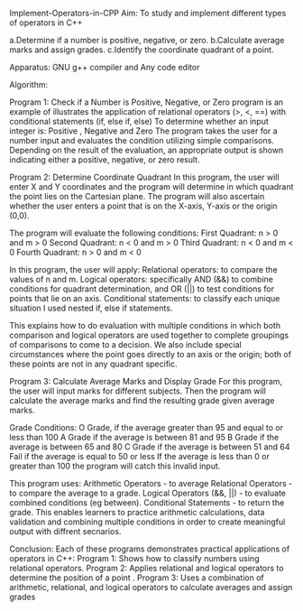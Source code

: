 Implement-Operators-in-CPP
Aim: To study and implement different types of operators in C++

a.Determine if a number is positive, negative, or zero. b.Calculate average marks and assign grades. c.Identify the coordinate quadrant of a point.

Apparatus: GNU g++ compiler and Any code editor

Algorithm:

Program 1: Check if a Number is Positive, Negative, or Zero program is an example of illustrates the application of relational operators (>, <, ==) with conditional statements (if, else if, else) To determine whether an input integer is: Positive , Negative and Zero The program takes the user for a number input and evaluates the condition utilizing simple comparisons. Depending on the result of the evaluation, an appropriate output is shown indicating either a positive, negative, or zero result.

Program 2: Determine Coordinate Quadrant In this program, the user will enter X and Y coordinates and the program will determine in which quadrant the point lies on the Cartesian plane. The program will also ascertain whether the user enters a point that is on the X-axis, Y-axis or the origin (0,0).

The program will evaluate the following conditions: First Quadrant: n > 0 and m > 0 Second Quadrant: n < 0 and m > 0 Third Quadrant: n < 0 and m < 0 Fourth Quadrant: n > 0 and m < 0

In this program, the user will apply: Relational operators: to compare the values of n and m. Logical operators: specifically AND (&&) to combine conditions for quadrant determination, and OR (||) to test conditions for points that lie on an axis. Conditional statements: to classify each unique situation I used nested if, else if statements.

This explains how to do evaluation with multiple conditions in which both comparison and logical operators are used together to complete groupings of comparisons to come to a decision. We also include special circumstances where the point goes directly to an axis or the origin; both of these points are not in any quadrant specific.

Program 3: Calculate Average Marks and Display Grade For this program, the user will input marks for different subjects. Then the program will calculate the average marks and find the resulting grade given average marks.

Grade Conditions: O Grade, if the average greater than 95 and equal to or less than 100 A Grade if the average is between 81 and 95 B Grade if the average is between 65 and 80 C Grade if the average is between 51 and 64 Fail if the average is equal to 50 or less If the average is less than 0 or greater than 100 the program will catch this invalid input.

This program uses: Arithmetic Operators - to average Relational Operators - to compare the average to a grade. Logical Operators (&&, ||) - to evaluate combined conditions (eg between). Conditional Statements - to return the grade. This enables learners to practice arithmetic calculations, data validation and combining multiple conditions in order to create meaningful output with diffrent secnarios.

Conclusion: Each of these programs demonstrates practical applications of operators in C++: Program 1: Shows how to classify numbers using relational operators. Program 2: Applies relational and logical operators to determine the position of a point . Program 3: Uses a combination of arithmetic, relational, and logical operators to calculate averages and assign grades
